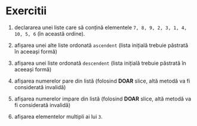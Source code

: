 # Exercitii

1. declararea unei liste care să conțină elementele ```7, 8, 9, 2, 3, 1, 4, 10, 5, 6``` (în această ordine).

2. afișarea unei alte liste ordonată ```ascendent``` (lista inițială trebuie păstrată în aceeași formă)

3. afișarea unei liste ordonată ```descendent``` (lista inițială trebuie păstrată în aceeași formă)

4. afișarea numerelor pare din listă (folosind **DOAR** slice, altă metodă va fi considerată invalidă)

5. afișarea numerelor impare din listă (folosind **DOAR** slice, altă metodă va fi considerată invalidă)

6. afișarea elementelor multipli ai lui ```3```.